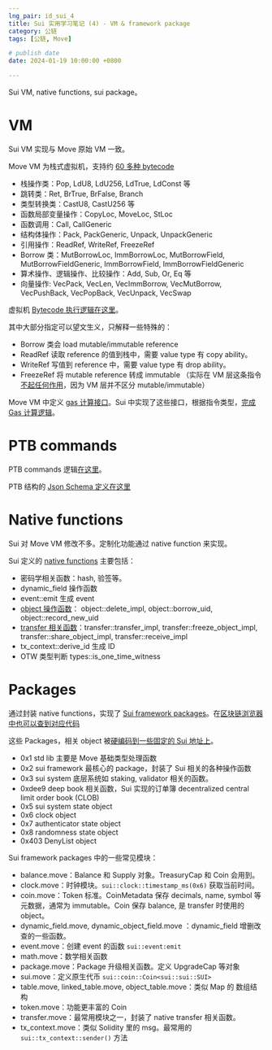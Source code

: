 ```yaml
---
lng_pair: id_sui_4
title: Sui 实用学习笔记 (4) - VM & framework package
category: 公链
tags: [公链, Move]

# publish date
date: 2024-01-19 10:00:00 +0800

---
```


<!-- outline-start -->

Sui VM, native functions, sui package。

<!-- outline-end -->

# VM
 
Sui VM 实现与 Move 原始 VM 一致。
 
Move VM 为栈式虚拟机，支持约 [60 多种 bytecode](https://github.com/MystenLabs/sui/blob/main/external-crates/move/crates/move-binary-format/src/file_format.rs#L1165)
- 栈操作类：Pop, LdU8, LdU256, LdTrue, LdConst 等
- 跳转类：Ret, BrTrue, BrFalse, Branch
- 类型转换类：CastU8, CastU256 等
- 函数局部变量操作：CopyLoc, MoveLoc, StLoc
- 函数调用：Call, CallGeneric
- 结构体操作：Pack, PackGeneric, Unpack, UnpackGeneric
- 引用操作：ReadRef, WriteRef, FreezeRef
- Borrow 类：MutBorrowLoc, ImmBorrowLoc, MutBorrowField, MutBorrowFieldGeneric, ImmBorrowField, ImmBorrowFieldGeneric
- 算术操作、逻辑操作、比较操作：Add, Sub, Or, Eq 等
- 向量操作: VecPack, VecLen, VecImmBorrow, VecMutBorrow, VecPushBack, VecPopBack, VecUnpack,  VecSwap

虚拟机 [Bytecode 执行逻辑在这里]( https://github.com/MystenLabs/sui/blob/main/external-crates/move/crates/move-vm-runtime/src/interpreter.rs#L853)。


其中大部分指定可以望文生义，只解释一些特殊的：
- Borrow 类会 load mutable/immutable reference
- ReadRef 读取 reference 的值到栈中，需要 value type 有 copy ability。
- WriteRef 写值到 reference 中，需要 value type 有 drop ability。
- FreezeRef 将 mutable reference 转成 immutable （实际在 VM 层这条指令[不起任何作用](https://github.com/MystenLabs/sui/blob/main/external-crates/move/crates/move-vm-runtime/src/interpreter.rs#L1209)，因为 VM 层并不区分 mutable/immutable）

Move VM 中定义 [gas 计算接口](https://github.com/MystenLabs/sui/blob/main/external-crates/move/crates/move-vm-types/src/gas.rs#L74)。Sui 中实现了这些接口，根据指令类型，[完成 Gas 计算逻辑](https://github.com/MystenLabs/sui/blob/main/crates/sui-types/src/gas_model/tables.rs#L397)。

# PTB commands

PTB commands 逻辑[在这里](https://github.com/MystenLabs/sui/blob/main/sui-execution/latest/sui-adapter/src/programmable_transactions/execution.rs#L131)。

PTB 结构的 [Json Schema 定义在这里](https://github.com/MystenLabs/sui/blob/main/crates/sui-json-rpc-types/src/sui_transaction.rs#L1494)

# Native functions

Sui 对 Move VM 修改不多。定制化功能通过 native function 来实现。

Sui 定义的 [native functions](https://github.com/MystenLabs/sui/blob/main/sui-execution/latest/sui-move-natives/src/lib.rs#L519) 主要包括：
- 密码学相关函数：hash, 验签等。
- dynamic_field 操作函数
- event::emit 生成 event
- [object 操作函数](https://github.com/MystenLabs/sui/blob/main/sui-execution/latest/sui-move-natives/src/object.rs)： object::delete_impl, object::borrow_uid, object::record_new_uid
- [transfer 相关函数](https://github.com/MystenLabs/sui/blob/main/sui-execution/latest/sui-move-natives/src/transfer.rs)：transfer::transfer_impl, transfer::freeze_object_impl, transfer::share_object_impl, transfer::receive_impl
- tx_context::derive_id 生成 ID
- OTW 类型判断 types::is_one_time_witness

# Packages

通过封装 native functions，实现了 [Sui framework packages](https://github.com/MystenLabs/sui/tree/main/crates/sui-framework/packages)。在[区块链浏览器中也可以查到对应代码](https://suiexplorer.com/object/0x0000000000000000000000000000000000000000000000000000000000000002?network=mainnet)

这些 Packages，相关 object 被[硬编码到一些固定的 Sui 地址上](https://github.com/MystenLabs/sui/blob/main/crates/sui-types/src/lib.rs#L88)。
- 0x1 std lib 主要是 Move 基础类型处理函数
- 0x2 sui framework 最核心的 package，封装了 Sui 相关的各种操作函数
- 0x3 sui system 底层系统如 staking, validator 相关的函数。
- 0xdee9 deep book 相关函数，Sui 实现的订单簿 decentralized central limit order book (CLOB)
- 0x5 sui system state object
- 0x6 clock object
- 0x7 authenticator state object
- 0x8 randomness state object
- 0x403 DenyList object

Sui framework packages 中的一些常见模块：
- balance.move：Balance 和 Supply 对象。TreasuryCap 和 Coin 会用到。
- clock.move：时钟模块。`sui::clock::timestamp_ms(0x6)` 获取当前时间。
- coin.move：Token 标准。CoinMetadata 保存 decimals, name, symbol 等元数据，通常为 immutable。Coin 保存 balance, 是 transfer 时使用的 object。
- dynamic_field.move, dynamic_object_field.move ：dynamic_field 增删改查的一些函数。
- event.move：创建 event 的函数 `sui::event:emit`
- math.move：数学相关函数
- package.move：Package 升级相关函数。定义 UpgradeCap 等对象
- sui.move：定义原生代币 `sui::coin::Coin<sui::sui::SUI>`
- table.move, linked_table.move, object_table.move：类似 Map 的 数组结构
- token.move：功能更丰富的 Coin
- transfer.move：最常用模块之一，封装了 native transfer 相关函数。
- tx_context.move：类似 Solidity 里的 msg。最常用的 `sui::tx_context::sender()` 方法